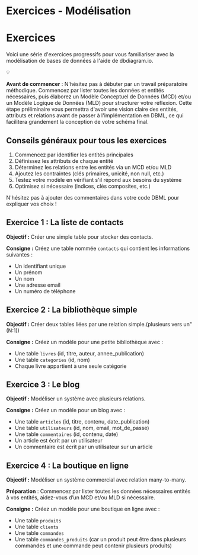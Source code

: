 # Exercices - Modélisation

# Exercices

Voici une série d'exercices progressifs pour vous familiariser avec la modélisation de bases de données à l'aide de dbdiagram.io.

<aside>
💡

**Avant de commencer** : N'hésitez pas à débuter par un travail préparatoire méthodique. Commencez par lister toutes les données et entités nécessaires, puis élaborez un Modèle Conceptuel de Données (MCD) et/ou un Modèle Logique de Données (MLD) pour structurer votre réflexion. Cette étape préliminaire vous permettra d'avoir une vision claire des entités, attributs et relations avant de passer à l'implémentation en DBML, ce qui facilitera grandement la conception de votre schéma final.

</aside>

## Conseils généraux pour tous les exercices

1. Commencez par identifier les entités principales
2. Définissez les attributs de chaque entité
3. Déterminez les relations entre les entités via un MCD et/ou MLD
4. Ajoutez les contraintes (clés primaires, unicité, non null, etc.)
5. Testez votre modèle en vérifiant s'il répond aux besoins du système
6. Optimisez si nécessaire (indices, clés composites, etc.)

N'hésitez pas à ajouter des commentaires dans votre code DBML pour expliquer vos choix !

## Exercice 1 : La liste de contacts

**Objectif :** Créer une simple table pour stocker des contacts.

**Consigne :** Créez une table nommée `contacts` qui contient les informations suivantes :

- Un identifiant unique
- Un prénom
- Un nom
- Une adresse email
- Un numéro de téléphone

## Exercice 2 : La bibliothèque simple

**Objectif :** Créer deux tables liées par une relation simple.(plusieurs vers un" (N:1))

**Consigne :** Créez un modèle pour une petite bibliothèque avec :

- Une table `livres` (id, titre, auteur, annee_publication)
- Une table `categories` (id, nom)
- Chaque livre appartient à une seule catégorie

## Exercice 3 : Le blog

**Objectif :** Modéliser un système avec plusieurs relations.

**Consigne :** Créez un modèle pour un blog avec :

- Une table `articles` (id, titre, contenu, date_publication)
- Une table `utilisateurs` (id, nom, email, mot_de_passe)
- Une table `commentaires` (id, contenu, date)
- Un article est écrit par un utilisateur
- Un commentaire est écrit par un utilisateur sur un article

## Exercice 4 : La boutique en ligne

**Objectif :** Modéliser un système commercial avec relation many-to-many.

**Préparation** : Commencez par lister toutes les données nécessaires entités à vos entités, aidez-vous d’un MCD et/ou MLD si nécessaire.

**Consigne :** Créez un modèle pour une boutique en ligne avec :

- Une table `produits`
- Une table `clients`
- Une table `commandes`
- Une table `commandes_produits` (car un produit peut être dans plusieurs commandes et une commande peut contenir plusieurs produits)
